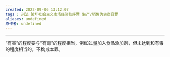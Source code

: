 ```yaml
---
created: 2022-09-06 13:12:07
tags : 刑法 破坏社会主义市场经济秩序罪 生产/销售伪劣商品罪
aliases: undefined
原作者: undefined
---
```

---
“有害”的程度要与“有毒”的程度相当，例如过量加入食品添加剂，但未达到和有毒的程度相当的，不构成本罪。



